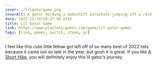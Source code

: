 ```yaml
---
cover: ./lilgatorgame.png
coverAlt: A gator holding a makeshift parachute jumping off a rock 
date: 2022-12-31T18:27:50.074Z
title: Lil Gator Game
link: https://www.playtonicgames.com/game/lil-gator-game/
tags: [link, games, switch, steam, pc]
---
```


I feel like this cute little fellow got left off of so many best of 2022 lists because it came out so late in the year, but gosh it is great. If you like [A Short Hike](https://melkat.blog/p/140113823/), you will definitely enjoy this lil gator's journey.
